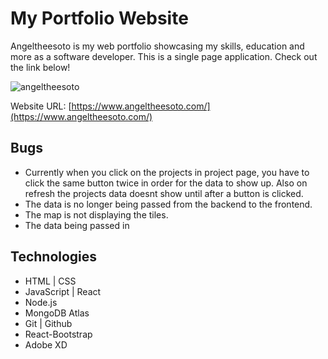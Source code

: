 # My Portfolio Website

<!-- Npm packages | Shorthand react component boilerplate [rafce]
Backend --
[dotenv] - Loads environment variables from a .env file.
[express] - is a back end web application framework for building RESTful APIs with Node.js
[nodemon] - It simply restarts the node application whenever it observes the changes in the file present in the working directory of your project.
[concurrently] - lets you run frontend and backend with one command.npm run start.
[cors] - CORS is a node.js package for providing a Connect/Express middleware that can be used to enable CORS with various options.
[mongoose] - Provides everything that lets us connect to mongoDB.
[] -

Frontend --
[bootstrap react-bootstrap] - used for fast styling
[emailjs-com] - used to send emails in the form.
[mapbox-gl maplibre-gl react-map-gl] - works with the maps
[react-scroll react-scroll-motion] - effects on scroll into view
[react-toastify] - makes a toast appear when form is submited
[react-router-dom] - lets you change content on click in page.
[axios] - links backend and frontend. Makes api calls easy.
[] -
-->

Angeltheesoto is my web portfolio showcasing my skills, education and more as a software developer. This is a single page application.
Check out the link below!

![angeltheesoto](./frontend/angeltheesoto.png)

Website URL: [https://www.angeltheesoto.com/](https://www.angeltheesoto.com/)

## Bugs

- Currently when you click on the projects in project page, you have to click the same button twice in order for the data to show up. Also on refresh the projects data doesnt show until after a button is clicked.
- The data is no longer being passed from the backend to the frontend.
- The map is not displaying the tiles.
- The data being passed in

## Technologies

- HTML | CSS
- JavaScript | React
- Node.js
- MongoDB Atlas
- Git | Github
- React-Bootstrap
- Adobe XD
